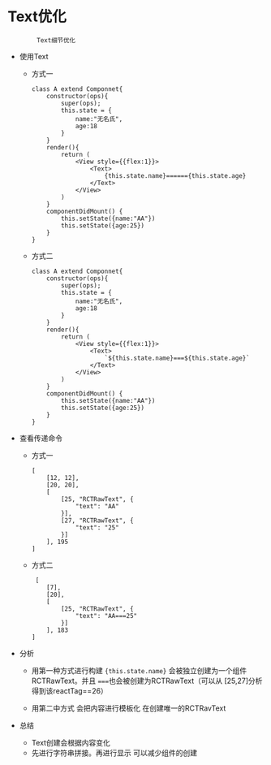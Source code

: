 Text优化
======

```
		Text细节优化
```

* 使用Text

	* 方式一
	
		```
		class A extend Componnet{
			constructor(ops){
				super(ops);
				this.state = {
					name:"无名氏",
					age:18
				}
			}
			render(){
				return (
					<View style={{flex:1}}>
						<Text>
							{this.state.name}======{this.state.age}
						</Text>
					</View>
				)
			}
			componentDidMount() {
				this.setState({name:"AA"})
				this.setState({age:25})
			}
		}
		```
	* 方式二
	
		```
		class A extend Componnet{
			constructor(ops){
				super(ops);
				this.state = {
					name:"无名氏",
					age:18
				}
			}
			render(){
				return (
					<View style={{flex:1}}>
						<Text>
							`${this.state.name}===${this.state.age}`
						</Text>
					</View>
				)
			}
			componentDidMount() {
				this.setState({name:"AA"})
				this.setState({age:25})
			}
		}
		```
		
* 查看传递命令

	* 方式一

		```
		[
			[12, 12],
			[20, 20],
			[
				[25, "RCTRawText", {
					"text": "AA"
				}],
				[27, "RCTRawText", {
					"text": "25"
				}]
			], 195
		]
		```
	* 方式二

		```
		 [
			[7],
			[20],
			[
				[25, "RCTRawText", {
					"text": "AA===25"
				}]
			], 183
		]
		```
		
* 分析

	* 用第一种方式进行构建 `{this.state.name}` 会被独立创建为一个组件RCTRawText。并且 `===`也会被创建为RCTRawText（可以从 [25,27]分析得到该reactTag==26）
	
	* 用第二中方式 会把内容进行模板化 在创建唯一的RCTRavText

* 总结
	
	* Text创建会根据<Text>内容变化
	* 先进行字符串拼接。再进行显示 可以减少组件的创建